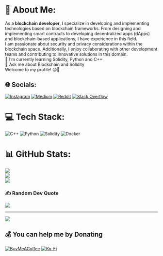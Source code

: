 # 💫 About Me:
 As a **blockchain developer**, I specialize in developing and implementing technologies based on blockchain frameworks. From designing and implementing smart contracts to developing decentralized apps (dApps) and blockchain-based applications, I have experience in this field.<br> I am passionate about security and privacy considerations within the blockchain space. Additionally, I enjoy collaborating with other development teams and contributing to innovative solutions in this domain.<br>🌱 I’m currently learning Solidity, Python and C++<br>💬 Ask me about Blockchain and Solidity<br> Welcome to my profile! 😊🔗<br>


## 🌐 Socials:
[![Instagram](https://img.shields.io/badge/Instagram-%23E4405F.svg?logo=Instagram&logoColor=white)](https://instagram.com/sina._.fattahi) [![Medium](https://img.shields.io/badge/Medium-12100E?logo=medium&logoColor=white)](https://medium.com/@@sinafattahi) [![Reddit](https://img.shields.io/badge/Reddit-%23FF4500.svg?logo=Reddit&logoColor=white)](https://reddit.com/user/sinafattahi) [![Stack Overflow](https://img.shields.io/badge/-Stackoverflow-FE7A16?logo=stack-overflow&logoColor=white)](https://stackoverflow.com/users/22941548) 

# 💻 Tech Stack:
![C++](https://img.shields.io/badge/c++-%2300599C.svg?style=flat&logo=c%2B%2B&logoColor=white) ![Python](https://img.shields.io/badge/python-3670A0?style=flat&logo=python&logoColor=ffdd54) ![Solidity](https://img.shields.io/badge/Solidity-%23363636.svg?style=flat&logo=solidity&logoColor=white) ![Docker](https://img.shields.io/badge/docker-%230db7ed.svg?style=flat&logo=docker&logoColor=white)
# 📊 GitHub Stats:
![](https://github-readme-stats.vercel.app/api?username=Sina-Fattahi&theme=tokyonight&hide_border=false&include_all_commits=true&count_private=true)<br/>
![](https://github-readme-streak-stats.herokuapp.com/?user=Sina-Fattahi&theme=tokyonight&hide_border=false)<br/>
![](https://github-readme-stats.vercel.app/api/top-langs/?username=Sina-Fattahi&theme=tokyonight&hide_border=false&include_all_commits=true&count_private=true&layout=compact)

### ✍️ Random Dev Quote
![](https://quotes-github-readme.vercel.app/api?type=horizontal&theme=radical)

---
[![](https://visitcount.itsvg.in/api?id=Sina-Fattahi&icon=6&color=0)](https://visitcount.itsvg.in)

  ## 💰 You can help me by Donating
  [![BuyMeACoffee](https://img.shields.io/badge/Buy%20Me%20a%20Coffee-ffdd00?style=for-the-badge&logo=buy-me-a-coffee&logoColor=black)](https://buymeacoffee.com/sinafattahi) [![Ko-Fi](https://img.shields.io/badge/Ko--fi-F16061?style=for-the-badge&logo=ko-fi&logoColor=white)](https://ko-fi.com/sinafattahi) 

  
<!-- Proudly created with GPRM ( https://gprm.itsvg.in ) -->

